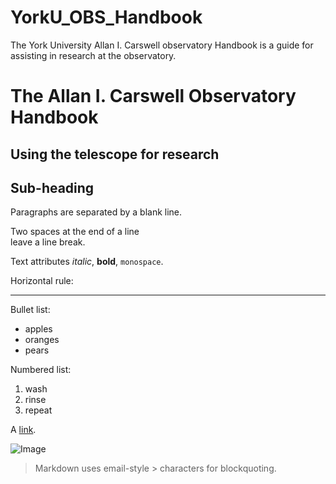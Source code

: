 # YorkU_OBS_Handbook
The York University Allan I. Carswell observatory Handbook is a guide for assisting in research at the observatory.

The Allan I. Carswell Observatory Handbook
=======

## Using the telescope for research


## Sub-heading
 
Paragraphs are separated
by a blank line.

Two spaces at the end of a line  
leave a line break.

Text attributes _italic_, 
**bold**, `monospace`.

Horizontal rule:

---

Bullet list:

  * apples
  * oranges
  * pears

Numbered list:

  1. wash
  2. rinse
  3. repeat

A [link](http://example.com).

![Image](Image_icon.png)

> Markdown uses email-style > characters for blockquoting.
